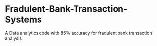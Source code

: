 # Fradulent-Bank-Transaction-Systems
A Data analytics code with 85% accuracy for fradulent bank transaction analysis
